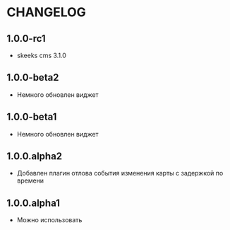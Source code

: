 CHANGELOG
==============

1.0.0-rc1
-----------------
 * skeeks cms 3.1.0

1.0.0-beta2
-----------------
 * Немного обновлен виджет

1.0.0-beta1
-----------------
 * Немного обновлен виджет

1.0.0.alpha2
-----------------
 * Добавлен плагин отлова события изменения карты с задержкой по времени

1.0.0.alpha1
-----------------
 * Можно использовать
